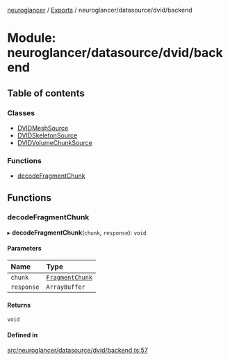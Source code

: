 [neuroglancer](../README.md) / [Exports](../modules.md) / neuroglancer/datasource/dvid/backend

# Module: neuroglancer/datasource/dvid/backend

## Table of contents

### Classes

- [DVIDMeshSource](../classes/neuroglancer_datasource_dvid_backend.DVIDMeshSource.md)
- [DVIDSkeletonSource](../classes/neuroglancer_datasource_dvid_backend.DVIDSkeletonSource.md)
- [DVIDVolumeChunkSource](../classes/neuroglancer_datasource_dvid_backend.DVIDVolumeChunkSource.md)

### Functions

- [decodeFragmentChunk](neuroglancer_datasource_dvid_backend.md#decodefragmentchunk)

## Functions

### decodeFragmentChunk

▸ **decodeFragmentChunk**(`chunk`, `response`): `void`

#### Parameters

| Name | Type |
| :------ | :------ |
| `chunk` | [`FragmentChunk`](../classes/neuroglancer_mesh_backend.FragmentChunk.md) |
| `response` | `ArrayBuffer` |

#### Returns

`void`

#### Defined in

[src/neuroglancer/datasource/dvid/backend.ts:57](https://github.com/ActiveBrainAtlas2/neuroglancer/blob/034b457d/src/neuroglancer/datasource/dvid/backend.ts#L57)

